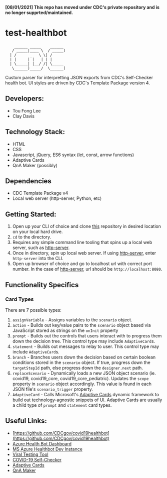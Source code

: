 **[08/01/2021] This repo has moved under CDC's private repository and is no longer supprted/maintained.**

# test-healthbot

```
    ______ _____    ______ 
   / _____|____ \  / _____)
  | /      _   \ \| /      
  | |     | |   | | |      
  | \_____| |__/ /| \_____ 
   \______)_____/  \______)
```

Custom parser for interpretting JSON exports from CDC's Self-Checker health bot. UI styles are driven by CDC's Template Package version 4.

## Developers:

- Tou Fong Lee
- Clay Davis

## Technology Stack:

- HTML
- CSS
- Javascript, jQuery, ES6 syntax (let, const, arrow functions)
- Adaptive Cards
- QnA Maker (possibly)

## Dependencies

- CDC Template Package v4
- Local web server (http-server, Python, etc)

## Getting Started:

1. Open up your CLI of choice and clone [this](https://github.com/leetoufong/test-healthbot) repository in desired location on your local hard drive.
2. `cd` to the directory.
3. Requires any simple command line tooling that spins up a local web server, such as [http-server](https://www.npmjs.com/package/http-server).
4. Once in directory, spin up local web server. If using [http-server](https://www.npmjs.com/package/http-server), enter `http-server` into the CLI.
5. Open up browser of choice and go to localhost url with correct port number. In the case of [http-server](https://www.npmjs.com/package/http-server), url should be `http://localhost:8080`.

## Functionality Specifics

### Card Types

There are 7 possible types:

1. `assignVariable` - Assigns variables to the `scenario` object.
2. `action` - Builds out key/value pairs to the `scenario` object based via JavaScript stored as strings on the `onInit` property
5. `prompt` - Builds out the controls that users interact with to progress them down the decision tree. This control type may include `AdaptiveCard`s.
3. `statement` - Builds out messages to relay to user. This control type may include `AdaptiveCard`s.
4. `branch` - Branches users down the decision based on certain boolean conditions stored in the `scenario` object. If true, progress down the `targetStepId` path, else progress down the `designer.next` path.
6. `replaceScenario` - Dynamically loads a new JSON object scenario (ie. covid19, covid19_core, covid19_core_pediatric). Updates the `scope` property in `scenario` object accordingly. This value is found in each JSON file's `scenario_trigger` property.
7. `AdaptiveCard` - Calls Microsoft's [Adaptive Cards](http://adaptivecards.io/) dynamic framework to build out technology-agnostic snippets of UI. Adaptive Cards are usually a child type of `prompt` and `statement` card types.

## Useful Links:

- [https://github.com/CDCgov/covid19healthbot](https://github.com/CDCgov/covid19healthbot)
- [Azure Health Bot Dashboard](https://eastus.healthbot.microsoft.com/account/cdcetdabtestcovidhealthbot-byzwl2p/scenarios/manage)
- [MS Azure Healthbot Dev Instance](https://eastus.healthbot.microsoft.com/account/cdcetdabtestcovidhealthbot-byzwl2p/scenarios/manage)
- [Viral Testing Tool](https://www.cdc.gov/coronavirus/2019-ncov/testing/index.html)
- [COVID-19 Self-Checker](https://www.cdc.gov/coronavirus/2019-ncov/symptoms-testing/coronavirus-self-checker.html)
- [Adaptive Cards](http://adaptivecards.io/)
- [QnA Maker](https://www.qnamaker.ai/)
